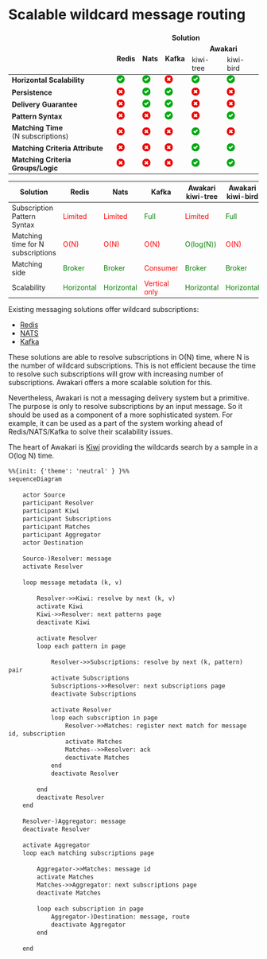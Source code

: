 # Scalable wildcard message routing

<table>
    <thead>
        <tr>
            <td></td>
            <td colspan="5" align="center"><b>Solution</b></td>
        </tr>
        <tr>
            <td rowspan="2"></td>
            <td rowspan="2" align="center"><b>Redis</b></td>
            <td rowspan="2" align="center"><b>Nats</b></td>
            <td rowspan="2" align="center"><b>Kafka</b></td>
            <td colspan="2" align="center"><b>Awakari</b></td>
        </tr>
        <tr>
            <td>kiwi-tree</td>
            <td>kiwi-bird</td>
        </tr>
    </thead>
    <tbody>
        <tr>
            <td><b>Horizontal Scalability</b></td>
            <td><img width="16px" src="icon-yes.svg" title=""/></td>
            <td><img width="16px" src="icon-yes.svg" title=""/></td>
            <td><img width="16px" src="icon-no.svg" title="matching happens on the consumer side"/></td>
            <td><img width="16px" src="icon-yes.svg" title=""/></td>
            <td><img width="16px" src="icon-yes.svg" title=""/></td>
        </tr>
        <tr>
            <td><b>Persistence</b></td>
            <td><img width="16px" src="icon-no.svg" title=""/></td>
            <td><img width="16px" src="icon-yes.svg" title="JetStream"/></td>
            <td><img width="16px" src="icon-yes.svg" title=""/></td>
            <td><img width="16px" src="icon-no.svg" title=""/></td>
            <td><img width="16px" src="icon-no.svg" title=""/></td>
        </tr>
        <tr>
            <td><b>Delivery Guarantee</b></td>
            <td><img width="16px" src="icon-no.svg" title="At most once"/></td>
            <td><img width="16px" src="icon-yes.svg" title="Exactly once (JetStream)"/></td>
            <td><img width="16px" src="icon-yes.svg" title="Exactly once"/></td>
            <td><img width="16px" src="icon-no.svg" title="At most once"/></td>
            <td><img width="16px" src="icon-no.svg" title="At most once"/></td>
        </tr>
        <tr>
            <td><b>Pattern Syntax</b></td>
            <td><img width="16px" src="icon-no.svg" title="Limited"/></td>
            <td><img width="16px" src="icon-no.svg" title="Limited"/></td>
            <td><img width="16px" src="icon-yes.svg" title="Full"/></td>
            <td><img width="16px" src="icon-no.svg" title="Limited"/></td>
            <td><img width="16px" src="icon-yes.svg" title="Full"/></td>
        </tr>
        <tr>
            <td><b>Matching Time</b><br/>(N subscriptions)</td>
            <td><img width="16px" src="icon-no.svg" title="O(N)"/></td>
            <td><img width="16px" src="icon-no.svg" title="O(N)"/></td>
            <td><img width="16px" src="icon-no.svg" title="O(N)"/></td>
            <td><img width="16px" src="icon-yes.svg" title="O(log(N))"/></td>
            <td><img width="16px" src="icon-no.svg" title="O(N)"/></td>
        </tr>
        <tr>
            <td><b>Matching Criteria Attribute</b></td>
            <td><img width="16px" src="icon-no.svg" title="Channel only"/></td>
            <td><img width="16px" src="icon-no.svg" title="Subject only"/></td>
            <td><img width="16px" src="icon-no.svg" title="Topic only"/></td>
            <td><img width="16px" src="icon-yes.svg" title="Any metadata (key/value)"/></td>
            <td><img width="16px" src="icon-yes.svg" title="Any metadata (key/value)"/></td>
        </tr>
        <tr>
            <td><b>Matching Criteria Groups/Logic</b></td>
            <td><img width="16px" src="icon-no.svg" title=""/></td>
            <td><img width="16px" src="icon-no.svg" title=""/></td>
            <td><img width="16px" src="icon-no.svg" title=""/></td>
            <td><img width="16px" src="icon-yes.svg" title=""/></td>
            <td><img width="16px" src="icon-yes.svg" title=""/></td>
        </tr>
    </tbody>
</table>

| Solution                          | Redis                                       | Nats                                        | Kafka                                        | Awakari<br>kiwi-tree                        | Awakari<br/>kiwi-bird                       |
|-----------------------------------|---------------------------------------------|---------------------------------------------|----------------------------------------------|---------------------------------------------|---------------------------------------------|
| Subscription Pattern Syntax       | <span style="color:red">Limited</span>      | <span style="color:red">Limited</span>      | <span style="color:green">Full</span>        | <span style="color:red">Limited</span>      | <span style="color:green">Full</span>       |
| Matching time for N subscriptions | <span style="color:red">O(N)</span>         | <span style="color:red">O(N)</span>         | <span style="color:red">O(N)</span>          | <span style="color:green">O(log(N))</span>  | <span style="color:red">O(N)</span>         |
| Matching side                     | <span style="color:green">Broker</span>     | <span style="color:green">Broker</span>     | <span style="color:red">Consumer</span>      | <span style="color:green">Broker</span>     | <span style="color:green">Broker</span>     |
| Scalability                       | <span style="color:green">Horizontal</span> | <span style="color:green">Horizontal</span> | <span style="color:red">Vertical only</span> | <span style="color:green">Horizontal</span> | <span style="color:green">Horizontal</span> |

Existing messaging solutions offer wildcard subscriptions:
* [Redis](https://redis.io/commands/psubscribe/)
* [NATS](https://docs.nats.io/nats-concepts/subjects#wildcards)
* [Kafka](https://kafka.apache.org/32/javadoc/org/apache/kafka/clients/consumer/KafkaConsumer.html#subscribe(java.util.regex.Pattern,org.apache.kafka.clients.consumer.ConsumerRebalanceListener))

These solutions are able to resolve subscriptions in O(N) time, where N is the number of wildcard subscriptions.
This is not efficient because the time to resolve such subscriptions will grow with increasing number of subscriptions.
Awakari offers a more scalable solution for this.

Nevertheless, Awakari is not a messaging delivery system but a primitive.
The purpose is only to resolve subscriptions by an input message.
So it should be used as a component of a more sophisticated system.
For example, it can be used as a part of the system working ahead of Redis/NATS/Kafka to solve their scalability issues.

The heart of Awakari is [Kiwi](https://github.com/awakari/kiwi) providing the wildcards search by a sample in a O(log N)
time. 

```mermaid
%%{init: {'theme': 'neutral' } }%%
sequenceDiagram

    actor Source
    participant Resolver
    participant Kiwi
    participant Subscriptions
    participant Matches
    participant Aggregator
    actor Destination

    Source-)Resolver: message
    activate Resolver
    
    loop message metadata (k, v)
    
        Resolver->>Kiwi: resolve by next (k, v)
        activate Kiwi
        Kiwi->>Resolver: next patterns page
        deactivate Kiwi
        
        activate Resolver
        loop each pattern in page
            
            Resolver->>Subscriptions: resolve by next (k, pattern) pair
            activate Subscriptions
            Subscriptions->>Resolver: next subscriptions page
            deactivate Subscriptions
            
            activate Resolver
            loop each subscription in page
                Resolver->>Matches: register next match for message id, subscription
                activate Matches
                Matches-->>Resolver: ack
                deactivate Matches
            end
            deactivate Resolver
            
        end
        deactivate Resolver
    end
        
    Resolver-)Aggregator: message
    deactivate Resolver

    activate Aggregator
    loop each matching subscriptions page
        
        Aggregator->>Matches: message id
        activate Matches
        Matches->>Aggregator: next subscriptions page
        deactivate Matches
        
        loop each subscription in page
            Aggregator-)Destination: message, route
            deactivate Aggregator
        end
        
    end
```